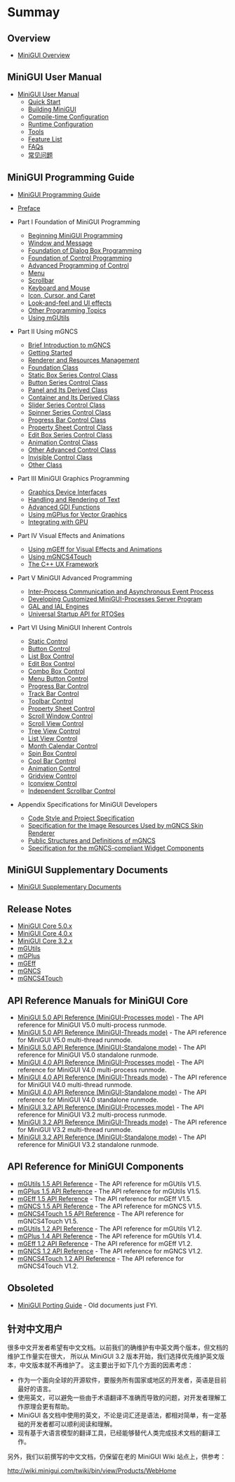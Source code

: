 # Summay

## Overview

- [MiniGUI Overview](MiniGUI-Overview.md)

## MiniGUI User Manual

- [MiniGUI User Manual](user-manual/README.md)
    - [Quick Start](user-manual/MiniGUIUserManualQuickStart.md)
    - [Building MiniGUI](user-manual/MiniGUIUserManualBuildingMiniGUI.md)
    - [Compile-time Configuration](user-manual/MiniGUIUserManualCompiletimeConfiguration.md)
    - [Runtime Configuration](user-manual/MiniGUIUserManualRuntimeConfiguration.md)
    - [Tools](user-manual/MiniGUIUserManualTools.md)
    - [Feature List](user-manual/MiniGUIUserManualFeatureList.md)
    - [FAQs](user-manual/MiniGUIUserManualFAQsEN.md)
    - [常见问题](user-manual/MiniGUIUserManualFAQsZH.md)

## MiniGUI Programming Guide

- [MiniGUI Programming Guide](programming-guide/README.md)

- [Preface](MiniGUIProgGuidePreface.md)

- Part I Foundation of MiniGUI Programming
   - [Beginning MiniGUI Programming](MiniGUIProgGuidePart1Chapter01.md)
   - [Window and Message](MiniGUIProgGuidePart1Chapter02.md)
   - [Foundation of Dialog Box Programming](MiniGUIProgGuidePart1Chapter03.md)
   - [Foundation of Control Programming](MiniGUIProgGuidePart1Chapter04.md)
   - [Advanced Programming of Control](MiniGUIProgGuidePart1Chapter05.md)
   - [Menu](MiniGUIProgGuidePart1Chapter06.md)
   - [Scrollbar](MiniGUIProgGuidePart1Chapter07.md)
   - [Keyboard and Mouse](MiniGUIProgGuidePart1Chapter08.md)
   - [Icon, Cursor, and Caret](MiniGUIProgGuidePart1Chapter09.md)
   - [Look-and-feel and UI effects](MiniGUIProgGuidePart1Chapter10.md)
   - [Other Programming Topics](MiniGUIProgGuidePart1Chapter11.md)
   - [Using mGUtils](MiniGUIProgGuidePart1Chapter12.md)

- Part II Using mGNCS
   - [Brief Introduction to mGNCS](MiniGUIProgGuidePart2Chapter01.md)
   - [Getting Started](MiniGUIProgGuidePart2Chapter02.md)
   - [Renderer and Resources Management](MiniGUIProgGuidePart2Chapter03.md)
   - [Foundation Class](MiniGUIProgGuidePart2Chapter04.md)
   - [Static Box Series Control Class ](MiniGUIProgGuidePart2Chapter05.md)
   - [Button Series Control Class](MiniGUIProgGuidePart2Chapter06.md)
   - [Panel and Its Derived Class](MiniGUIProgGuidePart2Chapter07.md)
   - [Container and Its Derived Class](MiniGUIProgGuidePart2Chapter08.md)
   - [Slider Series Control Class](MiniGUIProgGuidePart2Chapter09.md)
   - [Spinner Series Control Class](MiniGUIProgGuidePart2Chapter10.md)
   - [Progress Bar Control Class](MiniGUIProgGuidePart2Chapter11.md)
   - [Property Sheet Control Class](MiniGUIProgGuidePart2Chapter12.md)
   - [Edit Box Series Control Class](MiniGUIProgGuidePart2Chapter13.md)
   - [Animation Control Class](MiniGUIProgGuidePart2Chapter14.md)
   - [Other Advanced Control Class](MiniGUIProgGuidePart2Chapter15.md)
   - [Invisible Control Class](MiniGUIProgGuidePart2Chapter16.md)
   - [Other Class](MiniGUIProgGuidePart2Chapter17.md)

- Part III MiniGUI Graphics Programming
   - [Graphics Device Interfaces](MiniGUIProgGuidePart3Chapter01.md)
   - [Handling and Rendering of Text](MiniGUIProgGuidePart3Chapter02.md)
   - [Advanced GDI Functions](MiniGUIProgGuidePart3Chapter03.md)
   - [Using mGPlus for Vector Graphics](MiniGUIProgGuidePart3Chapter04.md)
   - [Integrating with GPU](MiniGUIProgGuidePart3Chapter05.md)

- Part IV Visual Effects and Animations
   - [Using mGEff for Visual Effects and Animations](MiniGUIProgGuidePart4Chapter01.md)
   - [Using mGNCS4Touch](MiniGUIProgGuidePart4Chapter02.md)
   - [The C++ UX Framework](MiniGUIProgGuidePart4Chapter03.md)

- Part V MiniGUI Advanced Programming
   - [Inter-Process Communication and Asynchronous Event Process](MiniGUIProgGuidePart5Chapter01.md)
   - [Developing Customized MiniGUI-Processes Server Program](MiniGUIProgGuidePart5Chapter02.md)
   - [GAL and IAL Engines](MiniGUIProgGuidePart5Chapter03.md)
   - [Universal Startup API for RTOSes](MiniGUIProgGuidePart5Chapter04.md)

- Part VI Using MiniGUI Inherent Controls
   - [Static Control](MiniGUIProgGuidePart6Chapter01.md)
   - [Button Control](MiniGUIProgGuidePart6Chapter02.md)
   - [List Box Control](MiniGUIProgGuidePart6Chapter03.md)
   - [Edit Box Control](MiniGUIProgGuidePart6Chapter04.md)
   - [Combo Box Control](MiniGUIProgGuidePart6Chapter05.md)
   - [Menu Button Control](MiniGUIProgGuidePart6Chapter06.md)
   - [Progress Bar Control](MiniGUIProgGuidePart6Chapter07.md)
   - [Track Bar Control](MiniGUIProgGuidePart6Chapter08.md)
   - [Toolbar Control](MiniGUIProgGuidePart6Chapter09.md)
   - [Property Sheet Control](MiniGUIProgGuidePart6Chapter10.md)
   - [Scroll Window Control](MiniGUIProgGuidePart6Chapter11.md)
   - [Scroll View Control](MiniGUIProgGuidePart6Chapter12.md)
   - [Tree View Control](MiniGUIProgGuidePart6Chapter13.md)
   - [List View Control](MiniGUIProgGuidePart6Chapter14.md)
   - [Month Calendar Control](MiniGUIProgGuidePart6Chapter15.md)
   - [Spin Box Control](MiniGUIProgGuidePart6Chapter16.md)
   - [Cool Bar Control](MiniGUIProgGuidePart6Chapter17.md)
   - [Animation Control](MiniGUIProgGuidePart6Chapter18.md)
   - [Gridview Control](MiniGUIProgGuidePart6Chapter19.md)
   - [Iconview Control](MiniGUIProgGuidePart6Chapter20.md)
   - [Independent Scrollbar Control](MiniGUIProgGuidePart6Chapter21.md)

- Appendix Specifications for MiniGUI Developers
   - [Code Style and Project Specification](MiniGUIProgGuideAppendixA.md)
   - [Specification for the Image Resources Used by mGNCS Skin Renderer](MiniGUIProgGuideAppendixB.md)
   - [Public Structures and Definitions of mGNCS](MiniGUIProgGuideAppendixC.md)
   - [Specification for the mGNCS-compliant Widget Components](MiniGUIProgGuideAppendixD.md)

## MiniGUI Supplementary Documents

- [MiniGUI Supplementary Documents](supplementary-docs/README.md)

## Release Notes

* [MiniGUI Core 5.0.x](Release-Notes-for-MiniGUI-Core-5.0.md)
* [MiniGUI Core 4.0.x](Release-Notes-for-MiniGUI-Core-4.0.md)
* [MiniGUI Core 3.2.x](Release-Notes-for-MiniGUI-Core-3.2.md)
* [mGUtils](Release-Notes-for-mGUtils.md)
* [mGPlus](Release-Notes-for-mGPlus.md)
* [mGEff](Release-Notes-for-mGEff.md)
* [mGNCS](Release-Notes-for-mGNCS.md)
* [mGNCS4Touch](Release-Notes-for-mGNCS4Touch.md)

## API Reference Manuals for MiniGUI Core

* [MiniGUI 5.0 API Reference (MiniGUI-Processes mode)](http://www.minigui.com/api_ref/doc-api-ref-minigui-procs-5.0.0/html/index.html) - The API reference for MiniGUI V5.0 multi-process runmode.
* [MiniGUI 5.0 API Reference (MiniGUI-Threads mode)](http://www.minigui.com/api_ref/doc-api-ref-minigui-ths-5.0.0/html/index.html) - The API reference for MiniGUI V5.0 multi-thread runmode.
* [MiniGUI 5.0 API Reference (MiniGUI-Standalone mode)](http://www.minigui.com/api_ref/doc-api-ref-minigui-sa-5.0.0/html/index.html) - The API reference for MiniGUI V5.0 standalone runmode.
* [MiniGUI 4.0 API Reference (MiniGUI-Processes mode)](http://www.minigui.com/api_ref/doc-api-ref-minigui-procs-4.0.7/html/index.html) - The API reference for MiniGUI V4.0 multi-process runmode.
* [MiniGUI 4.0 API Reference (MiniGUI-Threads mode)](http://www.minigui.com/api_ref/doc-api-ref-minigui-ths-4.0.7/html/index.html) - The API reference for MiniGUI V4.0 multi-thread runmode.
* [MiniGUI 4.0 API Reference (MiniGUI-Standalone mode)](http://www.minigui.com/api_ref/doc-api-ref-minigui-sa-4.0.7/html/index.html) - The API reference for MiniGUI V4.0 standalone runmode.
* [MiniGUI 3.2 API Reference (MiniGUI-Processes mode)](http://www.minigui.com/api_ref/minigui-3.2.0/procs/index.html) - The API reference for MiniGUI V3.2 multi-process runmode.
* [MiniGUI 3.2 API Reference (MiniGUI-Threads mode)](http://www.minigui.com/api_ref/minigui-3.2.0/ths/index.html) - The API reference for MiniGUI V3.2 multi-thread runmode.
* [MiniGUI 3.2 API Reference (MiniGUI-Standalone mode)](http://www.minigui.com/api_ref/minigui-3.2.0/sa/index.html) - The API reference for MiniGUI V3.2 standalone runmode.

## API Reference for MiniGUI Components

* [mGUtils 1.5 API Reference](http://www.minigui.com/api_ref/doc-api-ref-mgutils-1.5.0/html/index.html) - The API reference for mGUtils V1.5.
* [mGPlus 1.5 API Reference](http://www.minigui.com/api_ref/doc-api-ref-mgplus-1.5.0/html/index.html) - The API reference for mGUtils V1.5.
* [mGEff 1.5 API Reference](http://www.minigui.com/api_ref/doc-api-ref-mgeff-1.5.0/html/index.html) - The API reference for mGEff V1.5.
* [mGNCS 1.5 API Reference](http://www.minigui.com/api_ref/doc-api-ref-mgncs-1.5.0/html/index.html) - The API reference for mGNCS V1.5.
* [mGNCS4Touch 1.5 API Reference](http://www.minigui.com/api_ref/doc-api-ref-mgncs4touch-1.5.0/html/index.html) - The API reference for mGNCS4Touch V1.5.
* [mGUtils 1.2 API Reference](http://www.minigui.com/api_ref/doc-api-ref-mgutils-1.2.2/html/index.html) - The API reference for mGUtils V1.2.
* [mGPlus 1.4 API Reference](http://www.minigui.com/api_ref/doc-api-ref-mgplus-1.4.2/html/index.html) - The API reference for mGUtils V1.4.
* [mGEff 1.2 API Reference](http://www.minigui.com/api_ref/doc-api-ref-mgeff-1.2.3/html/index.html) - The API reference for mGEff V1.2.
* [mGNCS 1.2 API Reference](http://www.minigui.com/api_ref/doc-api-ref-mgncs-1.2.5/html/index.html) - The API reference for mGNCS V1.2.
* [mGNCS4Touch 1.2 API Reference](http://www.minigui.com/api_ref/doc-api-ref-mgncs4touch-1.2.4/html/index.html) - The API reference for mGNCS4Touch V1.2.

## Obsoleted

- [MiniGUI Porting Guide](porting-guide/README.md) - Old documents just FYI.

## 针对中文用户

很多中文开发者希望有中文文档。以前我们的确维护有中英文两个版本，但文档的维护工作量实在很大，
所以从 MiniGUI 3.2 版本开始，我们选择优先维护英文版本，中文版本就不再维护了。
这主要出于如下几个方面的因素考虑：

- 作为一个面向全球的开源软件，要服务所有国家或地区的开发者，英语是目前最好的语言。
- 使用英文，可以避免一些由于术语翻译不准确而导致的问题，对开发者理解工作原理会更有帮助。
- MiniGUI 各文档中使用的英文，不论是词汇还是语法，都相对简单，有一定基础的开发者都可以顺利阅读和理解。
- 现有基于大语言模型的翻译工具，已经能够替代人类完成技术文档的翻译工作。

另外，我们以前撰写的中文文档，仍保留在老的 MiniGUI Wiki 站点上，供参考：

<http://wiki.minigui.com/twiki/bin/view/Products/WebHome>

